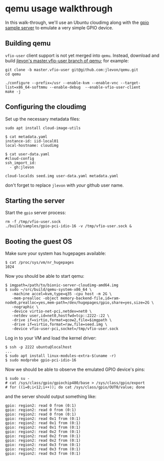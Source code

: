 qemu usage walkthrough
======================

In this walk-through, we'll use an Ubuntu cloudimg along with the
[gpio sample server](../samples/gpio-pci-idio-16.c) to emulate a very simple GPIO
device.

Building qemu
-------------

`vfio-user` client support is not yet merged into `qemu`. Instead, download and
build [jlevon's master.vfio-user branch of
qemu](https://github.com/jlevon/qemu/tree/master.vfio-user); for example:

```
git clone -b master.vfio-user git@github.com:jlevon/qemu.git
cd qemu

./configure --prefix=/usr --enable-kvm --enable-vnc --target-list=x86_64-softmmu --enable-debug  --enable-vfio-user-client
make -j
```

Configuring the cloudimg
------------------------

Set up the necessary metadata files:

```
sudo apt install cloud-image-utils

$ cat metadata.yaml
instance-id: iid-local01
local-hostname: cloudimg

$ cat user-data.yaml
#cloud-config
ssh_import_id:
  - gh:jlevon

cloud-localds seed.img user-data.yaml metadata.yaml
```

don't forget to replace `jlevon` with *your* github user name.

Starting the server
-------------------

Start the `gpio` server process:

```
rm -f /tmp/vfio-user.sock
./build/samples/gpio-pci-idio-16 -v /tmp/vfio-user.sock &
```

Booting the guest OS
--------------------

Make sure your system has hugepages available:

```
$ cat /proc/sys/vm/nr_hugepages
1024
```

Now you should be able to start qemu:

```
$ imgpath=/path/to/bionic-server-cloudimg-amd64.img
$ sudo ~/src/build/qemu-system-x86_64 \
   -machine accel=kvm,type=q35 -cpu host -m 2G \
   -mem-prealloc -object memory-backend-file,id=ram-node0,prealloc=yes,mem-path=/dev/hugepages/gpio,share=yes,size=2G \
   -nographic \
   -device virtio-net-pci,netdev=net0 \
   -netdev user,id=net0,hostfwd=tcp::2222-:22 \
   -drive if=virtio,format=qcow2,file=$imgpath \
   -drive if=virtio,format=raw,file=seed.img \
   -device vfio-user-pci,socket=/tmp/vfio-user.sock
```

Log in to your VM and load the kernel driver:

```
$ ssh -p 2222 ubuntu@localhost
...
$ sudo apt install linux-modules-extra-$(uname -r)
$ sudo modprobe gpio-pci-idio-16
```

Now we should be able to observe the emulated GPIO device's pins:

```
$ sudo su -
# cat /sys/class/gpio/gpiochip480/base > /sys/class/gpio/export
# for ((i=0;i<12;i++)); do cat /sys/class/gpio/OUT0/value; done
```

and the server should output something like:

```
gpio: region2: read 0 from (0:1)
gpio: region2: read 0 from (0:1)
gpio: region2: read 0 from (0:1)
gpio: region2: read 0x1 from (0:1)
gpio: region2: read 0x1 from (0:1)
gpio: region2: read 0x1 from (0:1)
gpio: region2: read 0x2 from (0:1)
gpio: region2: read 0x2 from (0:1)
gpio: region2: read 0x2 from (0:1)
gpio: region2: read 0x3 from (0:1)
gpio: region2: read 0x3 from (0:1)
gpio: region2: read 0x3 from (0:1)
```
